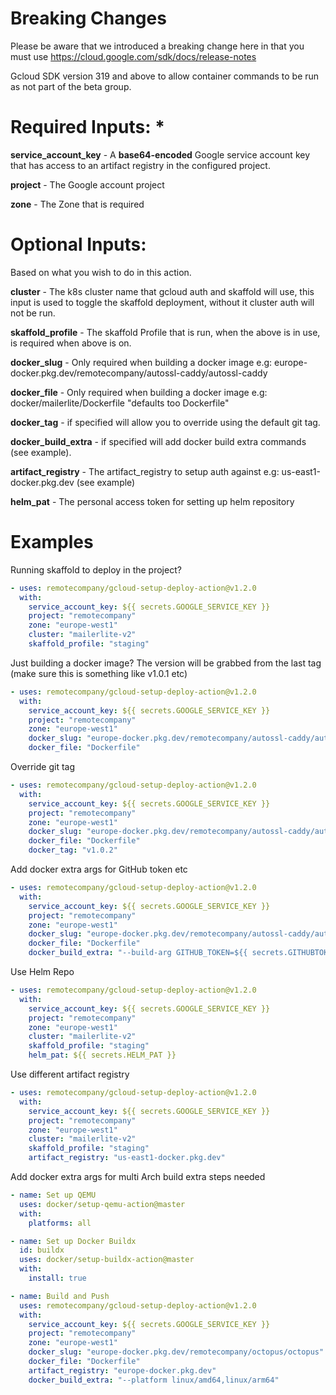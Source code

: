 # Breaking Changes

Please be aware that we introduced a breaking change here in that you must use https://cloud.google.com/sdk/docs/release-notes

Gcloud SDK version 319 and above to allow container commands to be run as not part of the beta group.

# Required Inputs: *

**service_account_key** - A **base64-encoded** Google service account key that has access to an artifact registry in the configured project.

**project** - The Google account project

**zone** - The Zone that is required

# Optional Inputs:

Based on what you wish to do in this action.

**cluster** - The k8s cluster name that gcloud auth and skaffold will use, this input is used to toggle the skaffold deployment, without it cluster auth will not be run.

**skaffold_profile** - The skaffold Profile that is run, when the above is in use, is required when above is on.

**docker_slug** - Only required when building a docker image e.g: europe-docker.pkg.dev/remotecompany/autossl-caddy/autossl-caddy

**docker_file** - Only required when building a docker image e.g: docker/mailerlite/Dockerfile "defaults too Dockerfile"

**docker_tag** - if specified will allow you to override using the default git tag.

**docker_build_extra** - if specified will add docker build extra commands (see example).

**artifact_registry** - The artifact_registry to setup auth against e.g: us-east1-docker.pkg.dev (see example)

**helm_pat** - The personal access token for setting up helm repository

# Examples
Running skaffold to deploy in the project?

``` yaml
- uses: remotecompany/gcloud-setup-deploy-action@v1.2.0
  with:
    service_account_key: ${{ secrets.GOOGLE_SERVICE_KEY }}
    project: "remotecompany"
    zone: "europe-west1"
    cluster: "mailerlite-v2"
    skaffold_profile: "staging"
```

Just building a docker image? The version will be grabbed from the last tag (make sure this is something like v1.0.1 etc)
``` yaml
- uses: remotecompany/gcloud-setup-deploy-action@v1.2.0
  with:
    service_account_key: ${{ secrets.GOOGLE_SERVICE_KEY }}
    project: "remotecompany"
    zone: "europe-west1"
    docker_slug: "europe-docker.pkg.dev/remotecompany/autossl-caddy/autossl-caddy"
    docker_file: "Dockerfile"
```

Override git tag
``` yaml
- uses: remotecompany/gcloud-setup-deploy-action@v1.2.0
  with:
    service_account_key: ${{ secrets.GOOGLE_SERVICE_KEY }}
    project: "remotecompany"
    zone: "europe-west1"
    docker_slug: "europe-docker.pkg.dev/remotecompany/autossl-caddy/autossl-caddy"
    docker_file: "Dockerfile"
    docker_tag: "v1.0.2"
```

Add docker extra args for GitHub token etc
``` yaml
- uses: remotecompany/gcloud-setup-deploy-action@v1.2.0
  with:
    service_account_key: ${{ secrets.GOOGLE_SERVICE_KEY }}
    project: "remotecompany"
    zone: "europe-west1"
    docker_slug: "europe-docker.pkg.dev/remotecompany/autossl-caddy/autossl-caddy"
    docker_file: "Dockerfile"
    docker_build_extra: "--build-arg GITHUB_TOKEN=${{ secrets.GITHUBTOKEN }}"
```

Use Helm Repo
``` yaml
- uses: remotecompany/gcloud-setup-deploy-action@v1.2.0
  with:
    service_account_key: ${{ secrets.GOOGLE_SERVICE_KEY }}
    project: "remotecompany"
    zone: "europe-west1"
    cluster: "mailerlite-v2"
    skaffold_profile: "staging"
    helm_pat: ${{ secrets.HELM_PAT }}
```

Use different artifact registry
``` yaml
- uses: remotecompany/gcloud-setup-deploy-action@v1.2.0
  with:
    service_account_key: ${{ secrets.GOOGLE_SERVICE_KEY }}
    project: "remotecompany"
    zone: "europe-west1"
    cluster: "mailerlite-v2"
    skaffold_profile: "staging"
    artifact_registry: "us-east1-docker.pkg.dev"
```

Add docker extra args for multi Arch build extra steps needed
``` yaml
- name: Set up QEMU
  uses: docker/setup-qemu-action@master
  with:
    platforms: all

- name: Set up Docker Buildx
  id: buildx
  uses: docker/setup-buildx-action@master
  with:
    install: true

- name: Build and Push
  uses: remotecompany/gcloud-setup-deploy-action@v1.2.0
  with:
    service_account_key: ${{ secrets.GOOGLE_SERVICE_KEY }}
    project: "remotecompany"
    zone: "europe-west1"
    docker_slug: "europe-docker.pkg.dev/remotecompany/octopus/octopus"
    docker_file: "Dockerfile"
    artifact_registry: "europe-docker.pkg.dev"
    docker_build_extra: "--platform linux/amd64,linux/arm64"
```
